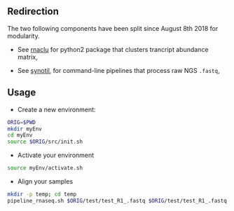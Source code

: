 ## Redirection

The two following components have been split since August 8th 2018 for modularity.

-  See [rnaclu](https://github.com/shouldsee/rnaclu) for python2 package that clusters trancript abundance matrix,

-  See [synotil](https://github.com/shouldsee/synotil), for command-line pipelines that process raw NGS `.fastq`, 

## Usage

- Create a new environment:

```sh
ORIG=$PWD
mkdir myEnv
cd myEnv
source $ORIG/src/init.sh
```

- Activate your environment

```sh
source myEnv/activate.sh
```

- Align your samples 

```sh
mkdir -p temp; cd temp
pipeline_rnaseq.sh $ORIG/test/test_R1_.fastq $ORIG/test/test_R1_.fastq
```
